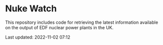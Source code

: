 # Nuke Watch

This repository includes code for retrieving the latest information available on the output of EDF nuclear power plants in the UK.

Last updated: 2022-11-02 07:12